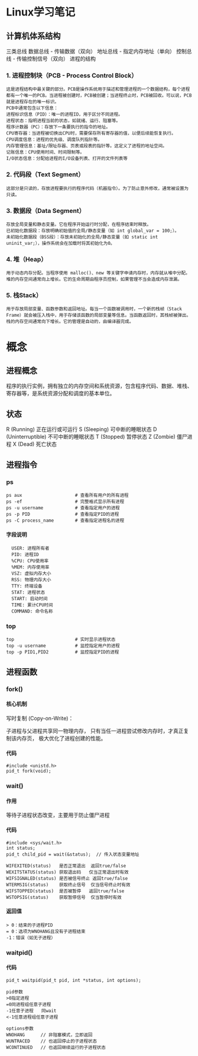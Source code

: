 # Linux学习笔记
## 计算机体系结构

三类总线
数据总线 - 传输数据（双向）
地址总线 - 指定内存地址（单向）
控制总线 - 传输控制信号（双向）
进程的结构
###  1. 进程控制块（PCB - Process Control Block）
    这是进程结构中最关键的部分。PCB是操作系统用于描述和管理进程的一个数据结构，每个进程都有一个唯一的PCB。当进程被创建时，PCB被创建；当进程终止时，PCB被回收。可以说，PCB就是进程存在的唯一标识。
    PCB中通常包含以下信息：
    进程标识信息（PID）：唯一的进程ID，用于区分不同进程。
    进程状态：指明进程当前的状态，如就绪、运行、阻塞等。
    程序计数器（PC）：存放下一条要执行的指令的地址。
    CPU寄存器：当进程被切换出CPU时，需要保存所有寄存器的值，以便后续能恢复执行。
    CPU调度信息：进程的优先级、调度队列指针等。
    内存管理信息：基址/限址存器、页表或段表的指针等。这定义了进程的地址空间。
    记账信息：CPU使用时间、时间限制等。
    I/O状态信息：分配给进程的I/O设备列表、打开的文件列表等
###  2. 代码段（Text Segment）
    这部分是只读的，存放进程要执行的程序代码（机器指令）。为了防止意外修改，通常被设置为只读。
###  3. 数据段（Data Segment）
    存放全局变量和静态变量。它在程序开始运行时分配，在程序结束时释放。
    已初始化数据段：存放明确初始值的全局/静态变量（如 int global_var = 100;）。
    未初始化数据段（BSS段）：存放未初始化的全局/静态变量（如 static int uninit_var;），操作系统会在加载时将其初始化为0。
###  4. 堆（Heap）
    用于动态内存分配。当程序使用 malloc()、new 等关键字申请内存时，内存就从堆中分配。堆的内存空间通常向上增长。它的生命周期由程序员控制，如果管理不当会造成内存泄漏。
###  5. 栈Stack）
    用于存放局部变量、函数参数和返回地址。每当一个函数被调用时，一个新的栈帧（Stack Frame）就会被压入栈中，用于存储该函数的局部变量等信息。当函数返回时，其栈帧被弹出。栈的内存空间通常向下增长。它的管理是自动的，由编译器完成。
# 概念
## 进程概念
  程序的执行实例，拥有独立的内存空间和系统资源，包含程序代码、数据、堆栈、寄存器等，是系统资源分配和调度的基本单位。
## 状态
  R (Running)	正在运行或可运行
  S (Sleeping)	可中断的睡眠状态
  D (Uninterruptible)	不可中断的睡眠状态
  T (Stopped)	暂停状态
  Z (Zombie)	僵尸进程
  X (Dead)	死亡状态

## 进程指令
  ### ps
    ps aux                    # 查看所有用户的所有进程
    ps -ef                    # 完整格式显示所有进程
    ps -u username            # 查看指定用户的进程
    ps -p PID                 # 查看指定PID的进程
    ps -C process_name        # 查看指定进程名的进程
   ####   字段说明
      USER: 进程所有者
      PID: 进程ID
      %CPU: CPU使用率
      %MEM: 内存使用率
      VSZ: 虚拟内存大小
      RSS: 物理内存大小
      TTY: 终端设备
      STAT: 进程状态
      START: 启动时间
      TIME: 累计CPU时间
      COMMAND: 命令名称
  ### top
    top                       # 实时显示进程状态
    top -u username           # 监控指定用户的进程
    top -p PID1,PID2          # 监控指定PID的进程
  ## 进程函数
  ### fork()
  #### 核心机制
  写时复制 (Copy-on-Write)：
  
  子进程与父进程共享同一物理内存，
  只有当任一进程尝试修改内存时，才真正复制该内存页，
  极大优化了进程创建的性能。
    
  #### 代码
  
    #include <unistd.h>
    pid_t fork(void);
  ### wait()
  #### 作用
  等待子进程状态改变，主要用于防止僵尸进程
  #### 代码
    #include <sys/wait.h>
    int status;
    pid_t child_pid = wait(&status);  // 传入状态变量地址
    
    WIFEXITED(status)	是否正常退出	返回true/false
    WEXITSTATUS(status)	获取退出码	仅当正常退出时有效
    WIFSIGNALED(status)	是否被信号终止	返回true/false
    WTERMSIG(status)	获取终止信号	仅当信号终止时有效
    WIFSTOPPED(status)	是否被暂停	返回true/false
    WSTOPSIG(status)	获取暂停信号	仅当暂停时有效
  #### 返回值
    > 0：结束的子进程PID
    = 0：选项为WNOHANG且没有子进程结束
    -1：错误（如无子进程）
  ### waitpid()
  #### 代码
    pid_t waitpid(pid_t pid, int *status, int options);
    
    pid参数
    >0指定进程
    =0同进程组任意子进程
    -1任意子进程   同wait
    <-1任意进程组任意子进程
    
    options参数
    WNOHANG      // 非阻塞模式，立即返回
    WUNTRACED    // 也返回停止的子进程状态
    WCONTINUED   // 也返回继续运行的子进程状态
